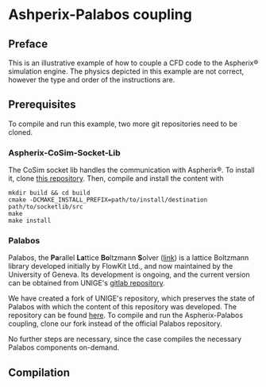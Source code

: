 # Ashperix-Palabos coupling

## Preface

This is an illustrative example of how to couple a CFD code to the Aspherix® 
simulation engine. The physics depicted in this example are not correct, however 
the type and order of the instructions are.

## Prerequisites

To compile and run this example, two more git repositories need to be cloned.

### Aspherix-CoSim-Socket-Lib

The CoSim socket lib handles the communication with Aspherix®. To install it, clone 
[this repository](https://github.com/CFDEMproject/Aspherix-CoSim-Socket-Lib). Then, 
compile and install the content with 

    mkdir build && cd build
    cmake -DCMAKE_INSTALL_PREFIX=path/to/install/destination path/to/socketlib/src
    make
    make install

### Palabos

Palabos, the **Pa**rallel **La**ttice **Bo**ltzmann **S**olver 
([link](https://palabos.unige.ch/)) is a lattice Boltzmann 
library developed initially by FlowKit Ltd., and now maintained by the University of 
Geneva. Its development is ongoing, and the current version can be obtained from UNIGE's 
[gitlab repository](https://gitlab.com/unigespc/palabos).
    
We have created a fork of UNIGE's repository, which preserves the state of Palabos with 
which the content of this repository was developed. The repository can be found 
[here](https://github.com/CFDEMproject/Palabos-fork). To compile and run the Aspherix-Palabos
coupling, clone our fork instead of the official Palabos repository.

No further steps are necessary, since the case compiles the necessary Palabos components on-demand.

## Compilation

